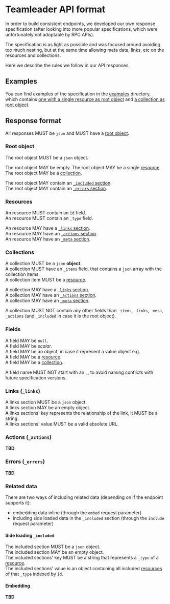 # Teamleader API format

In order to build consistent endpoints, we developed our own response specification (after looking into more popular specifications, which were unfortunately not adoptable by RPC APIs).  

The specification is as light as possible and was focused around avoiding too much nesting, but at the same time allowing meta data, links, etc on the resources and collections.

Here we describe the rules we follow in our API responses.

## Examples

You can find examples of the specification in the [examples](./examples) directory,  
which contains [one with a single resource as root object](./examples/single-resource.json) and [a collection as root object](./examples/collection.json).


## Response format

All responses MUST be `json` and MUST have a [root object](#root-object).  


### Root object

The root object MUST be a `json` object.  

The root object MAY be empty.
The root object MAY be a single [resource](#resources).  
The root object MAY be a [collection](#collections).  

The root object MAY contain an [`_included` section](#side-loading-_included).  
The root object MAY contain an [`_errors` section](#errors).


### Resources

An resource MUST contain an `id` field.  
An resource MUST contain an `_type` field.  

An resource MAY have a [`_links` section](#links-_links).  
An resource MAY have an [`_actions` section](#actions-_actions).  
An resource MAY have an [`_meta` section](#meta-_meta).  

### Collections

A collection MUST be a `json` **object**.  
A collection MUST have an `_items` field, that contains a `json` array with the collection items.  
A collection item MUST be a [resource](#resources).  

A collection MAY have a [`_links` section](#links-_links).  
A collection MAY have an [`_actions` section](#actions-_actions).  
A collection MAY have an [`_meta` section](#meta-_meta).  

A collection MUST NOT contain any other fields than `_items`, `_links`, `_meta`, `_actions` (and `_included` in case it is the root object).  


### Fields

A field MAY be `null`.  
A field MAY be _scalar_.  
A field MAY be an object, in case it represent a value object e.g.  
A field MAY be a [resource](#resources).  
A field MAY be a [collection](#collections).  

A field name MUST NOT start with an `_`, to avoid naming conflicts with future specification versions.  


### Links (`_links`)

A links section MUST be a `json` object.  
A links section MAY be an empty object.  
A links sections' key represents the relationship of the link, it MUST be a string.  
A links sections' value MUST be a valid absolute URL. 


### Actions (`_actions`)

__TBD__


### Errors (`_errors`)

__TBD__


### Related data

There are two ways of including related data (depending on if the endpoint supports it):

- embedding data inline (through the `embed` request parameter)
- including side loaded data in the `_included` section (through the `include` request parameter)


#### Side loading `_included`

The included section MUST be a `json` object.  
The included section MAY be an empty object.  
The included sections' key MUST be a string that represents a `_type` of a [resource](#resources).  
The included sections' value is an object containing all included [resources](#resources) of that `_type` indexed by `id`.  

#### Embedding

__TBD__

